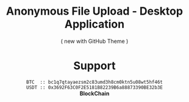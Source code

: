 
<h1 align="center">Anonymous File Upload - Desktop Application</h1>
<p align="center"> ( new with GitHub Theme ) <br>
</p>

<h1 align="center">Support</h1>
<p align="center">
  <code>BTC  :: bc1q7qtayaezsm2c83umd3h8cm0ktn5u08wt5hf46t</code> <br>
  <code>USDT :: 0x3692F63C0F2E5181B82239B6a88873390BE32b3E</code> <br>
  <strong>BlockChain</strong>
</p>
